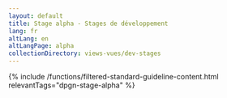 ```yaml
---
layout: default
title: Stage alpha - Stages de développement
lang: fr
altLang: en
altLangPage: alpha
collectionDirectory: views-vues/dev-stages
---
```


{% include /functions/filtered-standard-guideline-content.html relevantTags="dpgn-stage-alpha" %}
